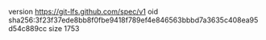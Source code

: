 version https://git-lfs.github.com/spec/v1
oid sha256:3f23f37ede8bb8f0fbe9418f789ef4e846563bbbd7a3635c408ea95d54c889cc
size 1753
